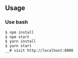
## Usage

### Use bash

```bash
$ npm install
$ npm start   
$ yarn install
$ yarn start    
__# visit http://localhost:8000
```
